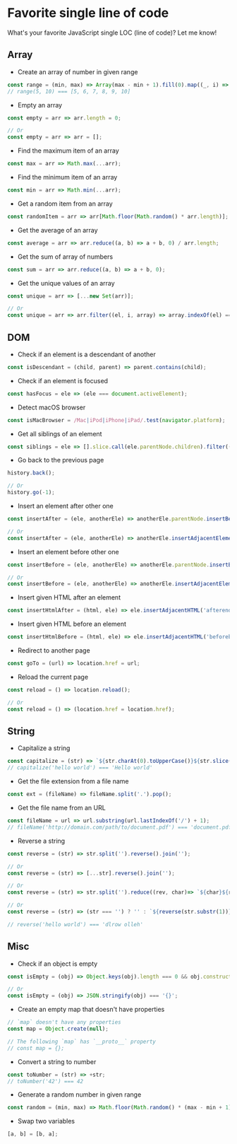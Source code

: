 # Favorite single line of code

What's your favorite JavaScript single LOC (line of code)? Let me know!

## Array

* Create an array of number in given range

~~~ javascript
const range = (min, max) => Array(max - min + 1).fill(0).map((_, i) => max - min + i);
// range(5, 10) === [5, 6, 7, 8, 9, 10]
~~~

* Empty an array

~~~ javascript
const empty = arr => arr.length = 0;

// Or
const empty = arr => arr = [];
~~~

* Find the maximum item of an array

~~~ javascript
const max = arr => Math.max(...arr);
~~~

* Find the minimum item of an array

~~~ javascript
const min = arr => Math.min(...arr);
~~~

* Get a random item from an array

~~~ javascript
const randomItem = arr => arr[Math.floor(Math.random() * arr.length)];
~~~

* Get the average of an array

~~~ javascript
const average = arr => arr.reduce((a, b) => a + b, 0) / arr.length;
~~~

* Get the sum of array of numbers

~~~ javascript
const sum = arr => arr.reduce((a, b) => a + b, 0);
~~~

* Get the unique values of an array

~~~ javascript
const unique = arr => [...new Set(arr)];

// Or
const unique = arr => arr.filter((el, i, array) => array.indexOf(el) === i);
~~~

## DOM

* Check if an element is a descendant of another

~~~ javascript
const isDescendant = (child, parent) => parent.contains(child);
~~~

* Check if an element is focused

~~~ javascript
const hasFocus = ele => (ele === document.activeElement);
~~~

* Detect macOS browser

~~~ javascript
const isMacBrowser = /Mac|iPod|iPhone|iPad/.test(navigator.platform);
~~~

* Get all siblings of an element

~~~ javascript
const siblings = ele => [].slice.call(ele.parentNode.children).filter((child) => (child !== ele));
~~~

* Go back to the previous page

~~~ javascript
history.back();

// Or
history.go(-1);
~~~

* Insert an element after other one

~~~ javascript
const insertAfter = (ele, anotherEle) => anotherEle.parentNode.insertBefore(ele, anotherEle.nextSibling);

// Or
const insertAfter = (ele, anotherEle) => anotherEle.insertAdjacentElement('afterend', ele);
~~~

* Insert an element before other one

~~~ javascript
const insertBefore = (ele, anotherEle) => anotherEle.parentNode.insertBefore(ele, anotherEle);

// Or
const insertBefore = (ele, anotherEle) => anotherEle.insertAdjacentElement('beforebegin', ele);
~~~

* Insert given HTML after an element

~~~ javascript
const insertHtmlAfter = (html, ele) => ele.insertAdjacentHTML('afterend', html);
~~~

* Insert given HTML before an element

~~~ javascript
const insertHtmlBefore = (html, ele) => ele.insertAdjacentHTML('beforebegin', html);
~~~

* Redirect to another page

~~~ javascript
const goTo = (url) => location.href = url;
~~~

* Reload the current page

~~~ javascript
const reload = () => location.reload();

// Or
const reload = () => (location.href = location.href);
~~~

## String

* Capitalize a string

~~~ javascript
const capitalize = (str) => `${str.charAt(0).toUpperCase()}${str.slice(1)}`;
// capitalize('hello world') === 'Hello world'
~~~

* Get the file extension from a file name

~~~ javascript
const ext = (fileName) => fileName.split('.').pop();
~~~

* Get the file name from an URL

~~~ javascript
const fileName = url => url.substring(url.lastIndexOf('/') + 1);
// fileName('http://domain.com/path/to/document.pdf') === 'document.pdf'
~~~

* Reverse a string

~~~ javascript
const reverse = (str) => str.split('').reverse().join('');

// Or
const reverse = (str) => [...str].reverse().join('');

// Or
const reverse = (str) => str.split('').reduce((rev, char)=> `${char}${rev}`, '');

// Or
const reverse = (str) => (str === '') ? '' : `${reverse(str.substr(1))}${str.charAt(0)}`;

// reverse('hello world') === 'dlrow olleh'
~~~

## Misc

* Check if an object is empty

~~~ javascript
const isEmpty = (obj) => Object.keys(obj).length === 0 && obj.constructor === Object;

// Or
const isEmpty = (obj) => JSON.stringify(obj) === '{}';
~~~

* Create an empty map that doesn't have properties

~~~ javascript
// `map` doesn't have any properties
const map = Object.create(null);

// The following `map` has `__proto__` property
// const map = {};
~~~

* Convert a string to number

~~~ javascript
const toNumber = (str) => +str;
// toNumber('42') === 42
~~~

* Generate a random number in given range

~~~ javascript
const random = (min, max) => Math.floor(Math.random() * (max - min + 1)) + min;
~~~

* Swap two variables

~~~ javascript
[a, b] = [b, a];
~~~
